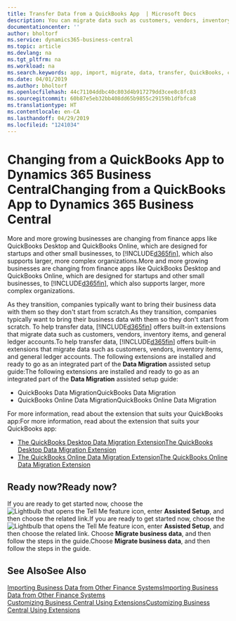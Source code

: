 ```yaml
---
title: Transfer Data from a QuickBooks App  | Microsoft Docs
description: You can migrate data such as customers, vendors, inventory items, and G/L accounts from QuickBooks apps to Business Central.
documentationcenter: ''
author: bholtorf
ms.service: dynamics365-business-central
ms.topic: article
ms.devlang: na
ms.tgt_pltfrm: na
ms.workload: na
ms.search.keywords: app, import, migrate, data, transfer, QuickBooks, customize
ms.date: 04/01/2019
ms.author: bholtorf
ms.openlocfilehash: 44c71104ddbc40c803d4b917279dd3cee8c8fc83
ms.sourcegitcommit: 60b87e5eb32bb408dd65b9855c29159b1dfbfca8
ms.translationtype: HT
ms.contentlocale: en-CA
ms.lasthandoff: 04/29/2019
ms.locfileid: "1241034"
---
```

# <a name="changing-from-a-quickbooks-app-to-dynamics-365-business-central"></a><span data-ttu-id="de8b7-103">Changing from a QuickBooks App to Dynamics 365 Business Central</span><span class="sxs-lookup"><span data-stu-id="de8b7-103">Changing from a QuickBooks App to Dynamics 365 Business Central</span></span>
<span data-ttu-id="de8b7-104">More and more growing businesses are changing from finance apps like QuickBooks Desktop and QuickBooks Online, which are designed for startups and other small businesses, to [!INCLUDE[d365fin](includes/d365fin_md.md)], which also supports larger, more complex organizations.</span><span class="sxs-lookup"><span data-stu-id="de8b7-104">More and more growing businesses are changing from finance apps like QuickBooks Desktop and QuickBooks Online, which are designed for startups and other small businesses, to [!INCLUDE[d365fin](includes/d365fin_md.md)], which also supports larger, more complex organizations.</span></span> 

<span data-ttu-id="de8b7-105">As they transition, companies typically want to bring their business data with them so they don't start from scratch.</span><span class="sxs-lookup"><span data-stu-id="de8b7-105">As they transition, companies typically want to bring their business data with them so they don't start from scratch.</span></span> <span data-ttu-id="de8b7-106">To help transfer data, [!INCLUDE[d365fin](includes/d365fin_md.md)] offers built-in extensions that migrate data such as customers, vendors, inventory items, and general ledger accounts.</span><span class="sxs-lookup"><span data-stu-id="de8b7-106">To help transfer data, [!INCLUDE[d365fin](includes/d365fin_md.md)] offers built-in extensions that migrate data such as customers, vendors, inventory items, and general ledger accounts.</span></span> <span data-ttu-id="de8b7-107">The following extensions are installed and ready to go as an integrated part of the **Data Migration** assisted setup guide:</span><span class="sxs-lookup"><span data-stu-id="de8b7-107">The following extensions are installed and ready to go as an integrated part of the **Data Migration** assisted setup guide:</span></span>

* <span data-ttu-id="de8b7-108">QuickBooks Data Migration</span><span class="sxs-lookup"><span data-stu-id="de8b7-108">QuickBooks Data Migration</span></span> 
* <span data-ttu-id="de8b7-109">QuickBooks Online Data Migration</span><span class="sxs-lookup"><span data-stu-id="de8b7-109">QuickBooks Online Data Migration</span></span>

<span data-ttu-id="de8b7-110">For more information, read about the extension that suits your QuickBooks app:</span><span class="sxs-lookup"><span data-stu-id="de8b7-110">For more information, read about the extension that suits your QuickBooks app:</span></span>   

* [<span data-ttu-id="de8b7-111">The QuickBooks Desktop Data Migration Extension</span><span class="sxs-lookup"><span data-stu-id="de8b7-111">The QuickBooks Desktop Data Migration Extension</span></span>](ui-extensions-quickbooks-data-migration.md)
* [<span data-ttu-id="de8b7-112">The QuickBooks Online Data Migration Extension</span><span class="sxs-lookup"><span data-stu-id="de8b7-112">The QuickBooks Online Data Migration Extension</span></span>](ui-extensions-quickbooks-online-data-migration.md)

## <a name="ready-now"></a><span data-ttu-id="de8b7-113">Ready now?</span><span class="sxs-lookup"><span data-stu-id="de8b7-113">Ready now?</span></span>
<span data-ttu-id="de8b7-114">If you are ready to get started now, choose the ![Lightbulb that opens the Tell Me feature](media/ui-search/search_small.png "Tell me what you want to do") icon, enter **Assisted Setup**, and then choose the related link.</span><span class="sxs-lookup"><span data-stu-id="de8b7-114">If you are ready to get started now, choose the ![Lightbulb that opens the Tell Me feature](media/ui-search/search_small.png "Tell me what you want to do") icon, enter **Assisted Setup**, and then choose the related link.</span></span> <span data-ttu-id="de8b7-115">Choose **Migrate business data**, and then follow the steps in the guide.</span><span class="sxs-lookup"><span data-stu-id="de8b7-115">Choose **Migrate business data**, and then follow the steps in the guide.</span></span>

## <a name="see-also"></a><span data-ttu-id="de8b7-116">See Also</span><span class="sxs-lookup"><span data-stu-id="de8b7-116">See Also</span></span>
[<span data-ttu-id="de8b7-117">Importing Business Data from Other Finance Systems</span><span class="sxs-lookup"><span data-stu-id="de8b7-117">Importing Business Data from Other Finance Systems</span></span>](across-import-data-configuration-packages.md)  
[<span data-ttu-id="de8b7-118">Customizing Business Central Using Extensions</span><span class="sxs-lookup"><span data-stu-id="de8b7-118">Customizing Business Central Using Extensions</span></span>](ui-extensions.md)   
